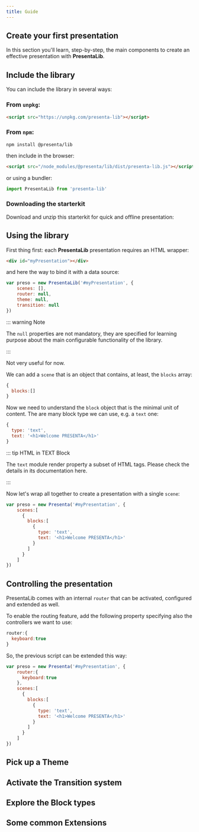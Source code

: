 ```yaml
---
title: Guide
---
```


## Create your first presentation

In this section you'll learn, step-by-step, the main components to create an effective presentation with **PresentaLib**.

## Include the library

You can include the library in several ways: 

### From `unpkg`:

```html
<script src="https://unpkg.com/presenta-lib"></script>
```

### From `npm`:

```shell
npm install @presenta/lib
```

then include in the browser:

```html
<script src="/node_modules/@presenta/lib/dist/presenta-lib.js"></script>
```

or using a bundler:

```js
import PresentaLib from 'presenta-lib'
```

### Downloading the starterkit

Download and unzip this starterkit for  quick and offline presentation: 

## Using the library

First thing first: each **PresentaLib** presentation requires an HTML wrapper:

```html
<div id="myPresentation"></div>
```

and here the way to bind it with a data source: 

```js
var preso = new PresentaLib('#myPresentation', {
    scenes: [],
  	router: null,
  	theme: null,
  	transition: null
})
```

::: warning Note

The `null` properties are not mandatory, they are specified for learning purpose about the main configurable functionality of the library.

:::

Not very useful for now. 

We can add a `scene` that is an object that contains, at least, the `blocks` array:

```js
{
  blocks:[]
}
```

Now we need to understand the `block` object that is the minimal unit of content. The are many block type we can use, e.g. a `text` one:

```js
{
  type: 'text',
  text: '<h1>Welcome PRESENTA</h1>'
}
```

::: tip HTML in TEXT Block

The `text` module render property a subset of HTML tags. Please check the details in its documentation here.

:::

Now let's wrap all together to create a presentation with a single `scene`:

```js
var preso = new Presenta('#myPresentation', {
    scenes:[
      {
        blocks:[
          {
            type: 'text',
            text: '<h1>Welcome PRESENTA</h1>'
          }
        ]
      }
    ]
})
```

## Controlling the presentation

PresentaLib comes with an internal `router` that can be activated, configured and extended as well.

To enable the routing feature, add the following property specifying also the controllers we want to use:

```js
router:{
  keyboard:true
}
```

So, the previous script can be extended this way:

```js
var preso = new Presenta('#myPresentation', {
  	router:{
      keyboard:true
    },
    scenes:[
      {
        blocks:[
          {
            type: 'text',
            text: '<h1>Welcome PRESENTA</h1>'
          }
        ]
      }
    ]
})
```



## Pick up a Theme

## Activate the Transition system

## Explore the Block types

## Some common Extensions

